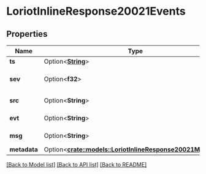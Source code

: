 # LoriotInlineResponse20021Events

## Properties

Name | Type | Description | Notes
------------ | ------------- | ------------- | -------------
**ts** | Option<[**String**](string.md)> | Log date | [optional]
**sev** | Option<**f32**> | Severity enumeration value | [optional]
**src** | Option<**String**> | Log source ID | [optional]
**evt** | Option<**String**> | Log event name | [optional]
**msg** | Option<**String**> | Log message | [optional]
**metadata** | Option<[**crate::models::LoriotInlineResponse20021Metadata**](inline_response_200_21_metadata.md)> |  | [optional]

[[Back to Model list]](../README.md#documentation-for-models) [[Back to API list]](../README.md#documentation-for-api-endpoints) [[Back to README]](../README.md)


